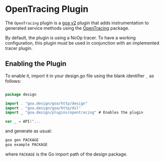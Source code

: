 # OpenTracing Plugin

The `OpenTracing` plugin is a [goa v2](https://github.com/goadesign/goa/tree/v2) plugin
that adds instrumentation to generated service methods using the [OpenTracing](https://github.com/opentracing/opentracing-go) package.

By default, the plugin is using a NoOp tracer. To have a working configuration, this plugin must be used in conjunction with an implemented tracer plugin.

## Enabling the Plugin

To enable it, import it in your design.go file using the blank identifier `_` as follows:

```go

package design

import . "goa.design/goa/http/design"
import . "goa.design/goa/http/dsl"
import _ "goa.design/plugins/opentracing" # Enables the plugin

var _ = API("...
```

and generate as usual:

```bash
goa gen PACKAGE
goa example PACKAGE
```

where `PACKAGE` is the Go import path of the design package.